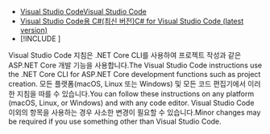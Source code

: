 * [<span data-ttu-id="d3f4a-101">Visual Studio Code</span><span class="sxs-lookup"><span data-stu-id="d3f4a-101">Visual Studio Code</span></span>](https://code.visualstudio.com/download)
* [<span data-ttu-id="d3f4a-102">Visual Studio Code용 C#(최신 버전)</span><span class="sxs-lookup"><span data-stu-id="d3f4a-102">C# for Visual Studio Code (latest version)</span></span>](https://marketplace.visualstudio.com/items?itemName=ms-dotnettools.csharp)
* [!INCLUDE [](~/includes/3.0-SDK.md)]

<span data-ttu-id="d3f4a-103">Visual Studio Code 지침은 .NET Core CLI를 사용하여 프로젝트 작성과 같은 ASP.NET Core 개발 기능을 사용합니다.</span><span class="sxs-lookup"><span data-stu-id="d3f4a-103">The Visual Studio Code instructions use the .NET Core CLI for ASP.NET Core development functions such as project creation.</span></span> <span data-ttu-id="d3f4a-104">모든 플랫폼(macOS, Linux 또는 Windows) 및 모든 코드 편집기에서 이러한 지침을 따를 수 있습니다.</span><span class="sxs-lookup"><span data-stu-id="d3f4a-104">You can follow these instructions on any platform (macOS, Linux, or Windows) and with any code editor.</span></span> <span data-ttu-id="d3f4a-105">Visual Studio Code 이외의 항목을 사용하는 경우 사소한 변경이 필요할 수 있습니다.</span><span class="sxs-lookup"><span data-stu-id="d3f4a-105">Minor changes may be required if you use something other than Visual Studio Code.</span></span>
